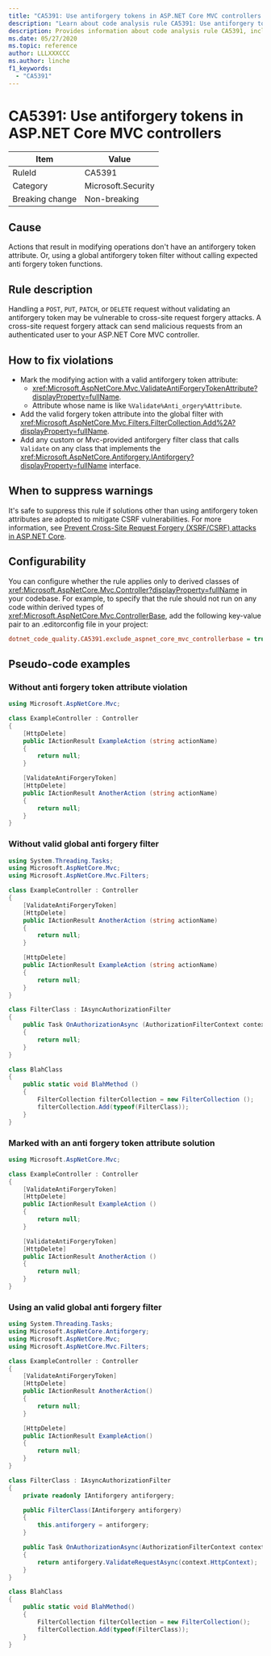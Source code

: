 ```yaml
---
title: "CA5391: Use antiforgery tokens in ASP.NET Core MVC controllers (code analysis)"
description: "Learn about code analysis rule CA5391: Use antiforgery tokens in ASP.NET Core MVC controllers"
description: Provides information about code analysis rule CA5391, including causes, how to fix violations, and when to suppress it.
ms.date: 05/27/2020
ms.topic: reference
author: LLLXXXCCC
ms.author: linche
f1_keywords:
  - "CA5391"
---
```

# CA5391: Use antiforgery tokens in ASP.NET Core MVC controllers

|Item|Value|
|-|-|
|RuleId|CA5391|
|Category|Microsoft.Security|
|Breaking change|Non-breaking|

## Cause

Actions that result in modifying operations don't have an antiforgery token attribute. Or, using a global antiforgery token filter without calling expected anti forgery token functions.

## Rule description

Handling a `POST`, `PUT`, `PATCH`, or `DELETE` request without validating an antiforgery token may be vulnerable to cross-site request forgery attacks. A cross-site request forgery attack can send malicious requests from an authenticated user to your ASP.NET Core MVC controller.

## How to fix violations

- Mark the modifying action with a valid antiforgery token attribute:
  - <xref:Microsoft.AspNetCore.Mvc.ValidateAntiForgeryTokenAttribute?displayProperty=fullName>.
  - Attribute whose name is like `%Validate%Anti_orgery%Attribute`.
- Add the valid forgery token attribute into the global filter with <xref:Microsoft.AspNetCore.Mvc.Filters.FilterCollection.Add%2A?displayProperty=fullName>.
- Add any custom or Mvc-provided antiforgery filter class that calls `Validate` on any class that implements the <xref:Microsoft.AspNetCore.Antiforgery.IAntiforgery?displayProperty=fullName> interface.

## When to suppress warnings

It's safe to suppress this rule if solutions other than using antiforgery token attributes are adopted to mitigate CSRF vulnerabilities. For more information, see [Prevent Cross-Site Request Forgery (XSRF/CSRF) attacks in ASP.NET Core](/aspnet/core/security/anti-request-forgery).

## Configurability

You can configure whether the rule applies only to derived classes of <xref:Microsoft.AspNetCore.Mvc.Controller?displayProperty=fullName> in your codebase. For example, to specify that the rule should not run on any code within derived types of <xref:Microsoft.AspNetCore.Mvc.ControllerBase>, add the following key-value pair to an .editorconfig file in your project:

```ini
dotnet_code_quality.CA5391.exclude_aspnet_core_mvc_controllerbase = true
```

## Pseudo-code examples

### Without anti forgery token attribute violation

```csharp
using Microsoft.AspNetCore.Mvc;

class ExampleController : Controller
{
    [HttpDelete]
    public IActionResult ExampleAction (string actionName)
    {
        return null;
    }

    [ValidateAntiForgeryToken]
    [HttpDelete]
    public IActionResult AnotherAction (string actionName)
    {
        return null;
    }
}
```

### Without valid global anti forgery filter

```csharp
using System.Threading.Tasks;
using Microsoft.AspNetCore.Mvc;
using Microsoft.AspNetCore.Mvc.Filters;

class ExampleController : Controller
{
    [ValidateAntiForgeryToken]
    [HttpDelete]
    public IActionResult AnotherAction (string actionName)
    {
        return null;
    }

    [HttpDelete]
    public IActionResult ExampleAction (string actionName)
    {
        return null;
    }
}

class FilterClass : IAsyncAuthorizationFilter
{
    public Task OnAuthorizationAsync (AuthorizationFilterContext context)
    {
        return null;
    }
}

class BlahClass
{
    public static void BlahMethod ()
    {
        FilterCollection filterCollection = new FilterCollection ();
        filterCollection.Add(typeof(FilterClass));
    }
}
```

### Marked with an anti forgery token attribute solution

```csharp
using Microsoft.AspNetCore.Mvc;

class ExampleController : Controller
{
    [ValidateAntiForgeryToken]
    [HttpDelete]
    public IActionResult ExampleAction ()
    {
        return null;
    }

    [ValidateAntiForgeryToken]
    [HttpDelete]
    public IActionResult AnotherAction ()
    {
        return null;
    }
}
```

### Using an valid global anti forgery filter

```csharp
using System.Threading.Tasks;
using Microsoft.AspNetCore.Antiforgery;
using Microsoft.AspNetCore.Mvc;
using Microsoft.AspNetCore.Mvc.Filters;

class ExampleController : Controller
{
    [ValidateAntiForgeryToken]
    [HttpDelete]
    public IActionResult AnotherAction()
    {
        return null;
    }

    [HttpDelete]
    public IActionResult ExampleAction()
    {
        return null;
    }
}

class FilterClass : IAsyncAuthorizationFilter
{
    private readonly IAntiforgery antiforgery;

    public FilterClass(IAntiforgery antiforgery)
    {
        this.antiforgery = antiforgery;
    }

    public Task OnAuthorizationAsync(AuthorizationFilterContext context)
    {
        return antiforgery.ValidateRequestAsync(context.HttpContext);
    }
}

class BlahClass
{
    public static void BlahMethod()
    {
        FilterCollection filterCollection = new FilterCollection();
        filterCollection.Add(typeof(FilterClass));
    }
}
```

